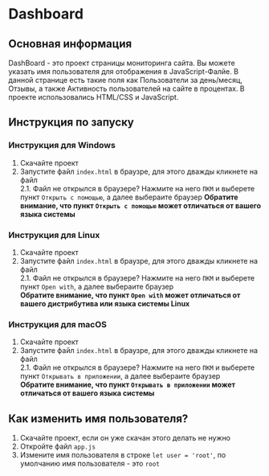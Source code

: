 # Dashboard

## Основная информация

DashBoard - это проект страницы мониторинга сайта. Вы можете указать имя пользователя для отображения в JavaScript-Фалйе. В данной странице есть такие поля как Пользователи за день/месяц, Отзывы, а также Активность пользователей на сайте в процентах. В проекте использовались HTML/CSS и JavaScript.

## Инструкция по запуску

### Инструкция для Windows

1. Скачайте проект
2. Запустите файл `index.html` в браузре, для этого дважды кликнете на файл <br>
  2.1. Файл не открылся в браузере? Нажмите на него `ПКМ` и выберете пункт `Открыть с помощью`, а далее выбераите браузер
  **Обратите внимание, что пункт `Открыть с помощью` может отличаться от вашего языка системы**

### Инструкция для Linux

1. Скачайте проект
2. Запустите файл `index.html` в браузре, для этого дважды кликнете на файл <br>
  2.1. Файл не открылся в браузере? Нажмите на него `ПКМ` и выберете пункт `Open with`, а далее выбераите браузер <br>
  **Обратите внимание, что пункт `Open with` может отличаться от вашего дистрибутива или языка системы Linux**

### Инструкция для macOS

1. Скачайте проект
2. Запустите файл `index.html` в браузре, для этого дважды кликнете на файл <br>
  2.1. Файл не открылся в браузере? Нажмите на него `ПКМ` и выберете пункт `Открывать в приложении`, а далее выбераите браузер <br>
  **Обратите внимание, что пункт `Открывать в приложении` может отличаться от вашего языка системы**

## Как изменить имя пользователя?

1. Скачайте проект, если он уже скачан этого делать не нужно
2. Откройте файл `app.js`
3. Измените имя пользователя в строке `let user = 'root'`, по умолчанию имя пользователя - это `root`
